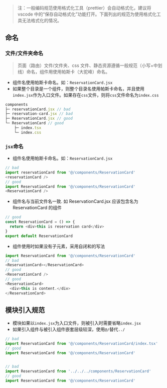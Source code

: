 > 注：一般编码规范使用格式化工具（prettier）会自动格式化，建议将 vscode 中的“保存自动格式化”功能打开。下面列出的规范为使用格式化工具无法格式化的情况。

## 命名
### 文件/文件夹命名
> 页面（路由）文件/文件夹、css 文件、静态资源遵循一般规范（小写+中划线）命名，组件用使用帕斯卡（大驼峰）命名。

- 组件名使用帕斯卡命名。如：`ReservationCard.jsx`
- 如果整个目录是一个组件，则整个目录名使用帕斯卡命名，并且使用`index.jsx`作为入口文件。如果存在`css`文件，则将`css`文件命名为`index.css`
```js
components
├─ reservationCard.jsx // bad
├─ reservation-card.jsx // bad
├─ ReservationCard.jsx // good
└─ ReservationCard // good
    ├─ index.tsx
    └─ index.css
```
### `jsx`命名
- 组件名使用帕斯卡命名。如：`ReservationCard.jsx`
```js
// bad
import reservationCard from '@/components/ReservationCard'
<reservationCard />
// good
import ReservationCard from '@/components/ReservationCard'
<ReservationCard />
```
- 组件名与当前文件名一致. 如 ReservationCard.jsx 应该包含名为 ReservationCard 的组件
```js
// good
const ReservationCard = () => {
  return <div>this is reservation card</div>
}
export default ReservationCard
```
- 组件使用时如果没有子元素，采用自闭和的写法
```js
import ReservationCard from '@/components/ReservationCard'
// bad
<ReservationCard></ReservationCard>
// good
<ReservationCard />
// good
<ReservationCard>
  <div>this is content.</div>
</ReservationCard>
```
## 模块引入规范
- 模块如果以`index.jsx`为入口文件，则被引入时需要省略`index.jsx`
- 如果引入组件与被引入组件嵌套层级较深，使用`@/`替代`../`
```js
// bad
import ReservationCard from '@/components/ReservationCard/index.tsx'
// good
import ReservationCard from '@/components/ReservationCard'


// bad
import ReservationCard from '../../../components/ReservationCard'
// good
import ReservationCard from '@/components/ReservationCard'
```